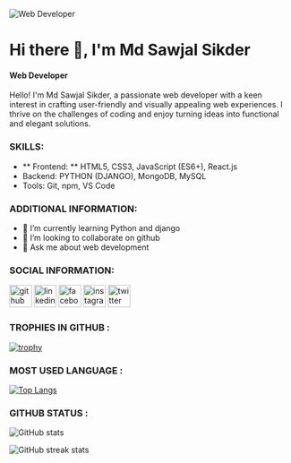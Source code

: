 
![Web Developer](https://scontent.fdac20-1.fna.fbcdn.net/v/t39.30808-6/305290788_1375479109528994_3270143595111040835_n.jpg?_nc_cat=109&ccb=1-7&_nc_sid=5f2048&_nc_eui2=AeFR3pcWJqKjHHUwguGUcAfRwcQO6GpZqAHBxA7oalmoAR4QILWjzhyJqefZx8dbvOQUdkmk5d85EtkHFylvwqW4&_nc_ohc=B4JjSw3VsBMQ7kNvgGJcA9q&_nc_ht=scontent.fdac20-1.fna&oh=00_AYDMd_Vb7r4vKPEw8gbSIvqIYIkOc5Io-bS6WspwRzQw6w&oe=6672726E)
# Hi there 👋, I'm Md Sawjal Sikder
#### Web Developer
Hello! I'm Md Sawjal Sikder, a passionate web developer with a keen interest in crafting user-friendly and visually appealing web experiences. I thrive on the challenges of coding and enjoy turning ideas into functional and elegant solutions.

### SKILLS: 
- ** Frontend: ** HTML5, CSS3, JavaScript (ES6+), React.js
- Backend: PYTHON (DJANGO), MongoDB, MySQL
- Tools: Git, npm, VS Code




### ADDITIONAL INFORMATION: 
- 🌱 I’m currently learning Python and django 
- 👯 I’m looking to collaborate on github 
- 💬 Ask me about web development 

### SOCIAL INFORMATION:
[<img src='https://cdn.jsdelivr.net/npm/simple-icons@3.0.1/icons/github.svg' alt='github' height='40'>](https://github.com/Sawjal-sikder)  [<img src='https://cdn.jsdelivr.net/npm/simple-icons@3.0.1/icons/linkedin.svg' alt='linkedin' height='40'>](https://www.linkedin.com/in/Sawjal-sikder/)  [<img src='https://cdn.jsdelivr.net/npm/simple-icons@3.0.1/icons/facebook.svg' alt='facebook' height='40'>](https://www.facebook.com/m.d.Sawjal)  [<img src='https://cdn.jsdelivr.net/npm/simple-icons@3.0.1/icons/instagram.svg' alt='instagram' height='40'>](https://www.instagram.com/Sawjal-sikder/)  [<img src='https://cdn.jsdelivr.net/npm/simple-icons@3.0.1/icons/twitter.svg' alt='twitter' height='40'>](https://twitter.com/Sawjal-sikder)  

### TROPHIES IN GITHUB :

[![trophy](https://github-profile-trophy.vercel.app/?username=Sawjal-sikder)](https://github.com/ryo-ma/github-profile-trophy)
### MOST USED LANGUAGE :

[![Top Langs](https://github-readme-stats.vercel.app/api/top-langs/?username=Sawjal-sikder)](https://github.com/anuraghazra/github-readme-stats)
### GITHUB STATUS :
![GitHub stats](https://github-readme-stats.vercel.app/api?username=Sawjal-sikder&show_icons=true&count_private=true)  


![GitHub streak stats](https://streak-stats.demolab.com/?user=Sawjal-sikder)  

